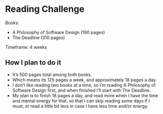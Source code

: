 # Reading Challenge

Books: 
- A Philosophy of Software Design (190 pages)
- The Deadline (310 pages)

Timeframe: 4 weeks

## How I plan to do it
- It’s 500 pages total among both books.
- Which means its 125 pages a week, and approximately 18 pages a day.
- I don’t like reading two books at a time, so I’m reading A Philosophy of Software Design first, and when finished I’ll start with The Deadline.
- My plan is to finish 18 pages a day, and read more when I have the time and mental energy for that, so that I can skip reading some days if I must, or read a little bit less in case I have less time and/or energy. 
